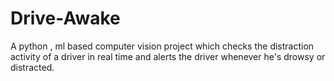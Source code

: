 # Drive-Awake
A python , ml based computer vision project which checks the distraction activity of a driver in real time and alerts the driver whenever he's drowsy or distracted.
